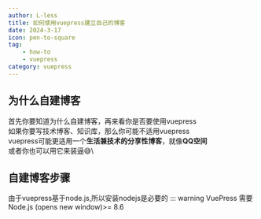 ```yaml
---
author: L-less
title: 如何使用vuepress建立自己的博客
date: 2024-3-17
icon: pen-to-square
tag:
    - how-to
    - vuepress
category: vuepress
---
```

## 为什么自建博客
首先你要知道为什么自建博客，再来看你是否要使用vuepress\
如果你要写技术博客、知识库，那么你可能不适用vuepress\
vuepress可能更适用一个**生活兼技术的分享性博客**，就像**QQ空间**\
或者你也可以用它来装逼😅\
## 自建博客步骤
由于vuepress基于node.js,所以安装nodejs是必要的
::: warning
VuePress 需要 Node.js (opens new window)>= 8.6
